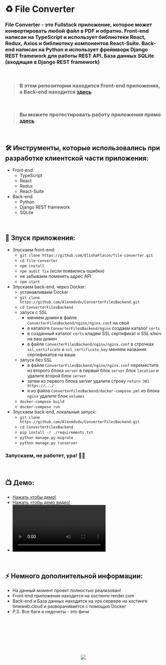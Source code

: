 <h1> 
     ♻️ File Converter
</h1>

<h3>
File Converter - это Fullstack приложение, которое может конвертировать любой файл в PDF и обратно. Front-end написан на TypeScript и использует библиотеки React, Redux, Axios и библиотеку компонентов React-Suite. Back-end написан на Python и использует фреймворк Django REST framework для работы REST API. База данных SQLite (входящая в Django REST framework)

</br>
</br>
</br>

> В этом репозитории находится Front-end приложения, а Back-end находится <a href="https://github.com/Alexmdvdv/ConverterFilesBackend/">здесь</a>

</br>

> Вы можете протестировать работу приложения прямо <a href="https://file-converter.ru/">здесь</a>
</h3>



</br>



<h2>
  🛠️ Инструменты, которые использовались при разработке клиентской части приложения:
</h2>

- Front-end:
     - TypeScript
     - React
     - Redux
     - React-Suite
- Back-end:
     - Python
     - Django REST framework
     - SQLite




</br>



<h2>
  🚀 Зпуск приложения:
</h2>

- Зпускаем front-end:
    - `git clone https://github.com/ElishaFlacon/file-converter.git`
     - `cd file-converter`
     - `npm install`
     - `npm audit fix` (если появились ошибки)
     - не забываем поменять адрес API
     - `npm start`
- Зпускаем back-end, через Docker:
     - устанавливаем Docker
     - `git clone https://github.com/Alexmdvdv/ConverterFilesBackend.git`
     - `cd ConverterFilesBackend`
     - запуск с SSL
          - меняем домен в файле `ConverterFilesBackend/nginx/nginx.conf` на свой
          - в каталоге `ConverterFilesBackend/nginx` создаем каталог `certs`
          - в созданный каталог  `certs` кладем SSL сертификат и SSL ключ на ваш домен
          - в файле `ConverterFilesBackend/nginx/nginx.conf` в строчках `ssl_certificate` и `ssl_certificate_key` меняем названия сертификатов на ваши
     - запуск без SSL
          - в файле `ConverterFilesBackend/nginx/nginx.conf` переместите из второго блока `server` в первый блок `server` блок `location` и  удалите второй блок `server`
          - затем из первого блока server удалите строку `return 301 https://.../`
          - и из файла `ConverterFilesBackend/docker-compose.yml` из блока `nginx` удалите блок `volumes`
     - `docker-compose build`
     - `docker-compose run`
- Зпускаем back-end, локальный запуск:
     - `git clone https://github.com/Alexmdvdv/ConverterFilesBackend.git`
     - `cd ConverterFilesBackend`
     - `pip install -r ./requirements.txt`
     - `python manage.py migrate`
     - `python manage.py runserver`
     

<h3>
    Запускаем, не работет, ура! 🗿🚬
</h3>



</br>



<h2>
 📺 Демо:
</h2>



- <a href="https://file-converter.ru/">Нажать чтобы демо!</a>
- <a href="https://github.com/ElishaFlacon/file-converter/assets/83610362/ca7bda7c-3d51-4131-b30d-0e45c2c40eee">Нажать чтобы демо видео!</a>
- <video src="https://github.com/ElishaFlacon/file-converter/assets/83610362/ca7bda7c-3d51-4131-b30d-0e45c2c40eee" />



</br>



<h2>
⚡ Немного дополнительной информации:
</h2>

- На данный момент проект полностью реализован!
- Front-end приложения находится на хостинге render.com
- Back-end и База данных находится на vps сервере на хостингe timeweb.cloud и разворачивается с помощью Docker
- P.S. Все баги и недочеты - это фичи




<br/>
<br/>
<br/>
<br/>
<br/>
<br/>



<p align="center">
  <img src="https://capsule-render.vercel.app/api?type=waving&color=d179b8&height=64&section=footer"/>
</p>
